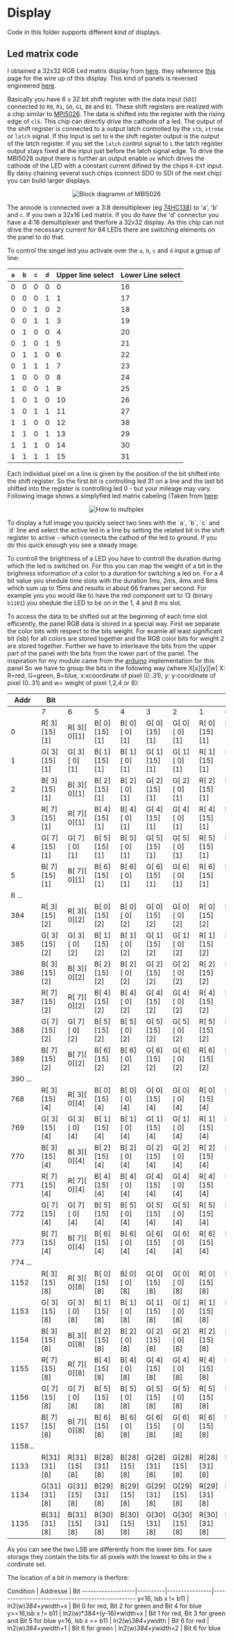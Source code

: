 # Display #

Code in this folder supports different kind of displays.

## Led matrix code ##
I obtained a 32x32 RGB Led matrix display from [here](http://www.play-zone.ch/de/bauteile/led/segmente-matrix/rgb-led-panel-32x32.html).
they reference [this](https://learn.sparkfun.com/tutorials/rgb-panel-hookup-guide) page for the wire up of this display. This kind of panels is reversed engineered [here](http://www.rayslogic.com/propeller/Programming/AdafruitRGB/AdafruitRGB.htm).

Basically you have 6 x 32 bit shift register with the data input (`SDI`) connected to `R0`, `R1`, `G0`, `G1`, `B0` and `B1`. These shift registers are realized with a chip similar to [MPI5026](http:/www.rayslogic.com/propeller/Programming/AdafruitRGB/MBI5026.pdf). The data is shifted into the register with the rising edge of `clk`. This chip can directly drive the cathode of a led. The output of the shift register is connected to a output latch controlled by the `stb`, `strobe` or `latch` signal. If this input is set to `H` the shift register output is the output of the latch register. If you set the `latch` control signal to `L` the latch register output stays fixed at the input just before the latch signal edge. To drive the MBI5026 output there is further an output enable `oe` which drives the cathode of the LED with a constant current difined by the chips `R-EXT` input. By daisy chaining several such chips (connect SDO to SDI of the next chip) you can build larger displays.
<p align="center">
  <img src="pic/MBI5026.png" alt="Block diagramm of MBI5026"/>
</p>

The annode is connected over a 3:8 demultiplexer (eg [74HC138](http://www.mouser.com/ds/2/405/sn74hc138-445126.pdf)) to 'a', 'b' and `c`. If you own a 32x16 Led matrix. If you do have the 'd' connector you have a 4:16 demultiplexer and therfore a 32x32 display. As this chip can not drive the necessary current for 64 LEDs there are switching elements on the panel to do that.

To control the singel led you activate over the `a`, `b`, `c` and `d` input a group of line:

 `a` | `b` | `c` | `d` | Upper line select | Lower Line select |
-----|-----|-----|-----|-------------------|-------------------|
  0  |  0  |  0  |  0  |        0          |        16         |
  0  |  0  |  0  |  1  |        1          |        17         |
  0  |  0  |  1  |  0  |        2          |        18         |
  0  |  0  |  1  |  1  |        3          |        19         |
  0  |  1  |  0  |  0  |        4          |        20         |
  0  |  1  |  0  |  1  |        5          |        21         |
  0  |  1  |  1  |  0  |        6          |        22         |
  0  |  1  |  1  |  1  |        7          |        23         |
  1  |  0  |  0  |  0  |        8          |        24         |
  1  |  0  |  0  |  1  |        9          |        25         |
  1  |  0  |  1  |  0  |       10          |        26         |
  1  |  0  |  1  |  1  |       11          |        27         |
  1  |  1  |  0  |  0  |       12          |        38         |
  1  |  1  |  0  |  1  |       13          |        29         |
  1  |  1  |  1  |  0  |       14          |        30         |
  1  |  1  |  1  |  1  |       15          |        31         |

Each individual pixel on a line is given by the position of the bit shifted into the shift register. So the first bit is controlling led 31 on a line and the last bit shifted into the register is controlling led 0 - but your mileage may vary. Following image shows a simplyfied led matrix cabeling (Taken from [here](http://www.tacticalcode.de/2013/01/led-matrix-theoretische-planung.html):

<p align="center">
  <img src="pic/multiplexmatrix.png" alt="How to multiplex"/>
</p>
To display a full image you quickly select two lines with the `a`, `b`, `c` and `d` line and select the active led in a line by setting the related bit in the shift register to active - which connects the cathod of the  led to ground. If you do this quick enough you see a steady image.

To controll the brightness of a LED you have to controll the duration during which the led is switched on. For this you can map the weight of a bit in the brighness information of a color to a duration for switching a led on. For a 4 bit value you shedule time slots with the duration 1ms, 2ms, 4ms and 8ms which sum up to 15ms and results in about 66 frames per second. For example you you would like to have the red component set to 13 (binary `b1101`) you shedule the LED to be on in the 1, 4 and 8 ms slot. 

To access the data to be shifted out at the beginning of each time slot efficiently, the panel RGB data is stored in a special way. First we separate the color bits with respect to the bits weight. For examle all least significant bit (lsb) for all colors are stored together and the RGB color bits for weight 2 are stored together. Further we have to interleave the bits from the upper part of the panel with the bits from the lower part of the panel. The inspiration for my module came from the [arduino](https://github.com/adafruit/RGB-matrix-Panel/blob/master/RGBmatrixPanel.cpp) implementation for this panel So we have to group the bits in the following way (where X[x][y][w] X: R=red, G=green, B=blue, x:xcoordinate of pixel (0..31), y: y-coordinate of pixel (0..31) and w= weight of pixel 1,2,4 or 8):

Addr              |   Bit ||||||||
------------------|--------------|--------------|--------------|--------------|--------------|--------------|--------------|--------------|
                  | 7            | 6            | 5            | 4            | 3            | 2            | 1            | 0            |
0                 | R[ 3][15][1] | R[ 3][ 0][1] | B[ 0][15][1] | B[ 0][ 0][1] | G[ 0][15][1] | G[ 0][ 0][1] | R[ 0][15][1] | R[ 0][ 0][1] | 
1                 | G[ 3][15][1] | G[ 3][ 0][1] | B[ 1][15][1] | B[ 1][ 0][1] | G[ 1][15][1] | G[ 1][ 0][1] | R[ 1][15][1] | R[ 1][ 0][1] | 
2                 | B[ 3][15][1] | B[ 3][ 0][1] | B[ 2][15][1] | B[ 2][ 0][1] | G[ 2][15][1] | G[ 2][ 0][1] | R[ 2][15][1] | R[ 2][ 0][1] | 
3                 | R[ 7][15][1] | R[ 7][ 0][1] | B[ 4][15][1] | B[ 4][ 0][1] | G[ 4][15][1] | G[ 4][ 0][1] | R[ 4][15][1] | R[ 4][ 0][1] | 
4                 | G[ 7][15][1] | G[ 7][ 0][1] | B[ 5][15][1] | B[ 5][ 0][1] | G[ 5][15][1] | G[ 5][ 0][1] | R[ 5][15][1] | R[ 5][ 0][1] | 
5                 | B[ 7][15][1] | B[ 7][ 0][1] | B[ 6][15][1] | B[ 6][ 0][1] | G[ 6][15][1] | G[ 6][ 0][1] | R[ 6][15][1] | R[ 6][ 0][1] | 
6 ...|   ||||||||             
384               | R[ 3][15][2] | R[ 3][ 0][2] | B[ 0][15][2] | B[ 0][ 0][2] | G[ 0][15][2] | G[ 0][ 0][2] | R[ 0][15][2] | R[ 0][ 0][2] | 
385               | G[ 3][15][2] | G[ 3][ 0][2] | B[ 1][15][2] | B[ 1][ 0][2] | G[ 1][15][2] | G[ 1][ 0][2] | R[ 1][15][2] | R[ 1][ 0][2] | 
386               | B[ 3][15][2] | B[ 3][ 0][2] | B[ 2][15][2] | B[ 2][ 0][2] | G[ 2][15][2] | G[ 2][ 0][2] | R[ 2][15][2] | R[ 2][ 0][2] | 
387               | R[ 7][15][2] | R[ 7][ 0][2] | B[ 4][15][2] | B[ 4][ 0][2] | G[ 4][15][2] | G[ 4][ 0][2] | R[ 4][15][2] | R[ 4][ 0][2] | 
388               | G[ 7][15][2] | G[ 7][ 0][2] | B[ 5][15][2] | B[ 5][ 0][2] | G[ 5][15][2] | G[ 5][ 0][2] | R[ 5][15][2] | R[ 5][ 0][2] | 
389               | B[ 7][15][2] | B[ 7][ 0][2] | B[ 6][15][2] | B[ 6][ 0][2] | G[ 6][15][2] | G[ 6][ 0][2] | R[ 6][15][2] | R[ 6][ 0][2] | 
390 ...|   ||||||||           
768               | R[ 3][15][4] | R[ 3][ 0][4] | B[ 0][15][4] | B[ 0][ 0][4] | G[ 0][15][4] | G[ 0][ 0][4] | R[ 0][15][4] | R[ 0][ 0][4] | 
769               | G[ 3][15][4] | G[ 3][ 0][4] | B[ 1][15][4] | B[ 1][ 0][4] | G[ 1][15][4] | G[ 1][ 0][4] | R[ 1][15][4] | R[ 1][ 0][4] | 
770               | B[ 3][15][4] | B[ 3][ 0][4] | B[ 2][15][4] | B[ 2][ 0][4] | G[ 2][15][4] | G[ 2][ 0][4] | R[ 2][15][4] | R[ 2][ 0][4] | 
771               | R[ 7][15][4] | R[ 7][ 0][4] | B[ 4][15][4] | B[ 4][ 0][4] | G[ 4][15][4] | G[ 4][ 0][4] | R[ 4][15][4] | R[ 4][ 0][4] | 
772               | G[ 7][15][4] | G[ 7][ 0][4] | B[ 5][15][4] | B[ 5][ 0][4] | G[ 5][15][4] | G[ 5][ 0][4] | R[ 5][15][4] | R[ 5][ 0][4] | 
773               | B[ 7][15][4] | B[ 7][ 0][4] | B[ 6][15][4] | B[ 6][ 0][4] | G[ 6][15][4] | G[ 6][ 0][4] | R[ 6][15][4] | R[ 6][ 0][4] | 
774 ...|   ||||||||
1152              | R[ 3][15][8] | R[ 3][ 0][8] | B[ 0][15][8] | B[ 0][ 0][8] | G[ 0][15][8] | G[ 0][ 0][8] | R[ 0][15][8] | R[ 0][ 0][8] | 
1153              | G[ 3][15][8] | G[ 3][ 0][8] | B[ 1][15][8] | B[ 1][ 0][8] | G[ 1][15][8] | G[ 1][ 0][8] | R[ 1][15][8] | R[ 1][ 0][8] | 
1154              | B[ 3][15][8] | B[ 3][ 0][8] | B[ 2][15][8] | B[ 2][ 0][8] | G[ 2][15][8] | G[ 2][ 0][8] | R[ 2][15][8] | R[ 2][ 0][8] | 
1155              | R[ 7][15][8] | R[ 7][ 0][8] | B[ 4][15][8] | B[ 4][ 0][8] | G[ 4][15][8] | G[ 4][ 0][8] | R[ 4][15][8] | R[ 4][ 0][8] | 
1156              | G[ 7][15][8] | G[ 7][ 0][8] | B[ 5][15][8] | B[ 5][ 0][8] | G[ 5][15][8] | G[ 5][ 0][8] | R[ 5][15][8] | R[ 5][ 0][8] | 
1157              | B[ 7][15][8] | B[ 7][ 0][8] | B[ 6][15][8] | B[ 6][ 0][8] | G[ 6][15][8] | G[ 6][ 0][8] | R[ 6][15][8] | R[ 6][ 0][8] | 
1158...|   ||||||||
1133              | R[31][31][8] | R[31][15][8] | B[28][31][8] | B[28][15][8] | G[28][31][8] | G[28][15][8] | R[28][31][8] | R[28][15][8] | 
1134              | G[31][31][8] | G[31][15][8] | B[29][31][8] | B[29][15][8] | G[29][31][8] | G[29][15][8] | R[29][31][8] | R[29][15][8] | 
1135              | B[31][31][8] | B[31][15][8] | B[30][31][8] | B[30][15][8] | G[30][31][8] | G[30][15][8] | R[30][31][8] | R[30][15][8] | 


As you can see the two LSB are differently from the lower bits. For save storage they contain the bits for all pixels with the lowest to bits in the x cordinate set.

The location of a bit in memory is therfore:

Condition          | Addresse | Bit
-------------------|----------|----------------|--------------------------------------------------
y<16, lsb x != b11 | ln2(w)*384+y*width+x      | Bit 0 for red, Bit 2 for green and Bit 4 for blue
y>=16,lsb x != b11 | ln2(w)*384+(y-16)*width+x | Bit 1 for red, Bit 3 for green and Bit 5 for blue
y<16, lsb x == b11 | ln2(w)*384+y*width        | Bit 6 for red
                   | ln2(w)*384+y*width+1      | Bit 6 for green
                   | ln2(w)*384+y*width+2      | Bit 6 for blue



